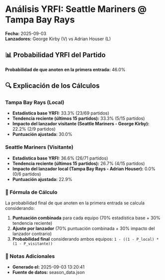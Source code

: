 # Análisis YRFI: Seattle Mariners @ Tampa Bay Rays

**Fecha:** 2025-09-03  
**Lanzadores:** George Kirby (V) vs Adrian Houser (L)

## 📊 Probabilidad YRFI del Partido

**Probabilidad de que anoten en la primera entrada:** 46.0%

## 🔍 Explicación de los Cálculos

### Tampa Bay Rays (Local)
- **Estadística base YRFI:** 33.3% (23/69 partidos)
- **Tendencia reciente (últimos 15 partidos):** 33.3% (5/15 partidos)
- **Impacto del lanzador visitante (Seattle Mariners - George Kirby):** 22.2% (2/9 partidos)
- **Puntuación ajustada:** 30.0%

### Seattle Mariners (Visitante)
- **Estadística base YRFI:** 36.6% (26/71 partidos)
- **Tendencia reciente (últimos 15 partidos):** 26.7% (4/15 partidos)
- **Impacto del lanzador local (Tampa Bay Rays - Adrian Houser):** 0.0% (0/6 partidos)
- **Puntuación ajustada:** 22.9%

### 📝 Fórmula de Cálculo

La probabilidad final de que anoten en la primera entrada se calcula considerando:
1. **Puntuación combinada** para cada equipo (70% estadística base + 30% tendencia reciente)
2. **Ajuste por lanzador** (70% puntuación combinada + 30% impacto del lanzador contrario)
3. **Probabilidad final** considerando ambos equipos: `1 - ((1 - P_local) * (1 - P_visitante))`

### 📌 Notas Adicionales

- **Generado el:** 2025-09-03 13:20:41
- **Fuente de datos:** season_data.json
